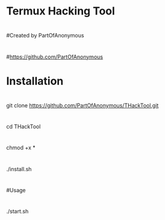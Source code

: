 # Termux Hacking Tool
#
#Created by PartOfAnonymous
#
#https://github.com/PartOfAnonymous
#
# Installation
#
git clone https://github.com/PartOfAnonymous/THackTool.git
#
cd THackTool
#
chmod +x *
#
./install.sh
#
#Usage
#
./start.sh
